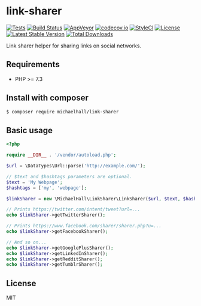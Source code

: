 # link-sharer

[![Tests](https://github.com/themichaelhall/link-sharer/workflows/tests/badge.svg?branch=master)](https://github.com/themichaelhall/link-sharer/actions)
[![Build Status](https://travis-ci.org/themichaelhall/link-sharer.svg?branch=master)](https://travis-ci.org/themichaelhall/link-sharer)
[![AppVeyor](https://ci.appveyor.com/api/projects/status/github/themichaelhall/link-sharer?branch=master&svg=true)](https://ci.appveyor.com/project/themichaelhall/link-sharer/branch/master)
[![codecov.io](https://codecov.io/gh/themichaelhall/link-sharer/coverage.svg?branch=master)](https://codecov.io/gh/themichaelhall/link-sharer?branch=master)
[![StyleCI](https://styleci.io/repos/92959905/shield?style=flat)](https://styleci.io/repos/92959905)
[![License](https://poser.pugx.org/michaelhall/link-sharer/license)](https://packagist.org/packages/michaelhall/link-sharer)
[![Latest Stable Version](https://poser.pugx.org/michaelhall/link-sharer/v/stable)](https://packagist.org/packages/michaelhall/link-sharer)
[![Total Downloads](https://poser.pugx.org/michaelhall/link-sharer/downloads)](https://packagist.org/packages/michaelhall/link-sharer)

Link sharer helper for sharing links on social networks.

## Requirements

- PHP >= 7.3

## Install with composer

``` bash
$ composer require michaelhall/link-sharer
```

## Basic usage

```php
<?php

require __DIR__ . '/vendor/autoload.php';

$url = \DataTypes\Url::parse('http://example.com/');

// $text and $hashtags parameters are optional.
$text = 'My Webpage';
$hashtags = ['my', 'webpage'];

$linkSharer = new \MichaelHall\LinkSharer\LinkSharer($url, $text, $hashtags);

// Prints https://twitter.com/intent/tweet?url=...
echo $linkSharer->getTwitterSharer();

// Prints https://www.facebook.com/sharer/sharer.php?u=...
echo $linkSharer->getFacebookSharer();

// And so on...
echo $linkSharer->getGooglePlusSharer();
echo $linkSharer->getLinkedInSharer();
echo $linkSharer->getRedditSharer();
echo $linkSharer->getTumblrSharer();
```

## License

MIT

